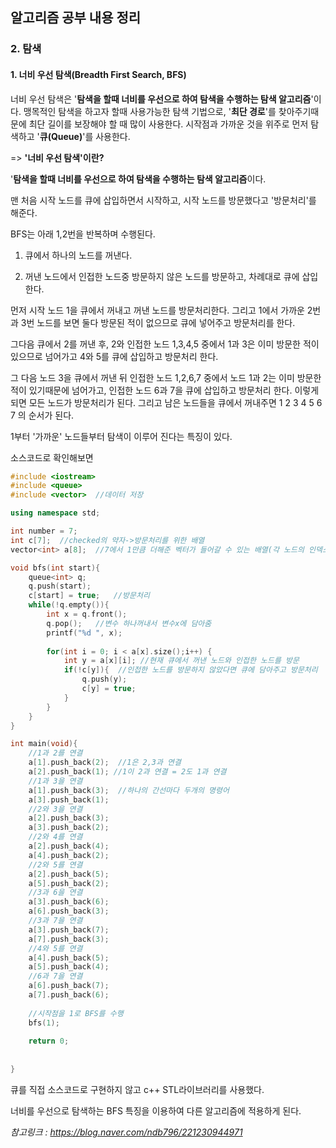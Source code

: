 ## 알고리즘 공부 내용 정리

### 2. 탐색

#### 1. 너비 우선 탐색(Breadth First Search, BFS)

너비 우선 탐색은 '**탐색을 할때 너비를 우선으로 하여 탐색을 수행하는 탐색 알고리즘**'이다. 맹목적인 탐색을 하고자 할때 사용가능한 탐색 기법으로, '**최단 경로**'를 찾아주기때문에 최단 길이를 보장해야 할 때 많이 사용한다. 시작점과 가까운 것을 위주로 먼저 탐색하고 '**큐(Queue)**'를 사용한다.

=> **'너비 우선 탐색'이란?**

'**탐색을 할때 너비를 우선으로 하여 탐색을 수행하는 탐색 알고리즘**이다.

맨 처음 시작 노드를 큐에 삽입하면서 시작하고, 시작 노드를 방문했다고 '방문처리'를 해준다.

BFS는 아래 1,2번을 반복하며 수행된다.

1. 큐에서 하나의 노드를 꺼낸다.

2. 꺼낸 노드에서 인접한 노드중 방문하지 않은 노드를 방문하고, 차례대로 큐에 삽입한다.

   

먼저 시작 노드 1을 큐에서 꺼내고 꺼낸 노드를 방문처리한다. 그리고 1에서 가까운 2번과 3번 노드를 보면 둘다 방문된 적이 없으므로 큐에 넣어주고 방문처리를 한다. 

그다음 큐에서 2를 꺼낸 후, 2와 인접한 노드 1,3,4,5 중에서 1과 3은 이미 방문한 적이 있으므로 넘어가고 4와 5를 큐에 삽입하고 방문처리 한다.

그 다음 노드 3을 큐에서 꺼낸 뒤 인접한 노드 1,2,6,7 중에서  노드 1과 2는 이미 방문한적이 있기때문에 넘어가고, 인접한 노드 6과 7을 큐에 삽입하고 방문처리 한다. 이렇게 되면 모든 노드가 방문처리가 된다. 그리고 남은 노드들을 큐에서 꺼내주면 1 2 3 4 5 6 7 의 순서가 된다.

1부터 '가까운' 노드들부터 탐색이 이루어 진다는 특징이 있다. 



소스코드로 확인해보면

```c++
#include <iostream>
#include <queue>
#include <vector>  //데이터 저장

using namespace std;

int number = 7;
int c[7];  //checked의 약자->방문처리를 위한 배열 
vector<int> a[8];  //7에서 1만큼 더해준 벡터가 들어갈 수 있는 배열(각 노드의 인덱스가 1부터 처리되게 하기위해서;1~7까지)

void bfs(int start){
	queue<int> q;
	q.push(start);
	c[start] = true;   //방문처리
	while(!q.empty()){   
		int x = q.front(); 
		q.pop();   //변수 하나꺼내서 변수x에 담아줌
		printf("%d ", x);
		
		for(int i = 0; i < a[x].size();i++) {
			int y = a[x][i]; //현재 큐에서 꺼낸 노드와 인접한 노드를 방문
			if(!c[y]){  //인접한 노드를 방문하지 않았다면 큐에 담아주고 방문처리 
				q.push(y);
				c[y] = true;
			}
		} 
	}
} 

int main(void){
	//1과 2를 연결 
	a[1].push_back(2);  //1은 2,3과 연결 
	a[2].push_back(1); //1이 2과 연결 = 2도 1과 연결
	//1과 3을 연결 
	a[1].push_back(3);  //하나의 간선마다 두개의 명령어 
	a[3].push_back(1);  
	//2와 3을 연결 
	a[2].push_back(3); 
	a[3].push_back(2); 
	//2와 4를 연결 
	a[2].push_back(4); 
	a[4].push_back(2);
	//2와 5를 연결 
	a[2].push_back(5);
	a[5].push_back(2);
	//3과 6을 연결 
	a[3].push_back(6);
	a[6].push_back(3);
	//3과 7을 연결 
	a[3].push_back(7);
	a[7].push_back(3);
	//4와 5를 연결 
	a[4].push_back(5);
	a[5].push_back(4);
	//6과 7을 연결 
	a[6].push_back(7);
	a[7].push_back(6);
	
	//시작점을 1로 BFS를 수행 
	bfs(1);   
	
	return 0; 
	
	
}
```

큐를 직접 소스코드로 구현하지 않고 c++ STL라이브러리를 사용했다.

너비를 우선으로 탐색하는 BFS 특징을 이용하여 다른 알고리즘에 적용하게 된다.



*참고링크 : https://blog.naver.com/ndb796/221230944971*